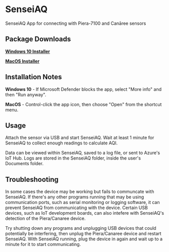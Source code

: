 # SenseiAQ
SenseiAQ App for connecting with Piera-7100 and Canāree sensors

## Package Downloads
**[Windows 10 Installer](https://github.com/PieraSystems/SenseiAQ/releases/download/0.9.4win/SenseiAQ-0.9.4.Setup.exe)**

**[MacOS Installer](https://github.com/PieraSystems/SenseiAQ/releases/download/0.9.4mac/SenseiAQ-darwin-x64-0.9.4.zip)**

## Installation Notes
**Windows 10** - If Microsoft Defender blocks the app, select "More info" and then "Run anyway". 

**MacOS** - Control-click the app icon, then choose "Open" from the shortcut menu.

## Usage

Attach the sensor via USB and start SenseiAQ. Wait at least 1 minute for SenseiAQ to collect enough readings to calculate AQI.

Data can be viewed within SenseiAQ, saved to a log file, or sent to Azure's IoT Hub. Logs are stored in the SenseiAQ folder, inside the user's Documents folder.

## Troubleshooting

In some cases the device may be working but fails to communcate with SenseiAQ. If there's any other programs running that may be using communication ports, such as serial monitoring or logging software, it can prevent SenseiAQ from communicating with the device. Certain USB devices, such as IoT development boards, can also intefere with SenseiAQ's detection of the Piera/Canaree device.

Try shutting down any programs and unplugging USB devices that could potentially be interfering, then unplug the Piera/Canaree device and restart SenseiAQ. With SenseiAQ running, plug the device in again and wait up to a minute for it to start communicating.
